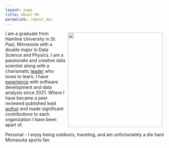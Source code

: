 ```yaml
---
layout: page
title: About Me
permalink: /about_me/
---
```


<img src="/Electron-Microscope-169.png" width="300" align="right" style="padding:5px"/>

I am a graduate from Hamline University in St. Paul, Minnesota with a double major in Data Science and Physics. I am a passionate and creative data scientist along with a charismatic [leader](https://zgriebel.github.io/Awards_and_Achievements/) who loves to learn. I have [experience](https://zgriebel.github.io/Experience/) with software development and data analysis since 2021. Where I have became a peer reviewed published lead [author](https://www.tridhascholars.org/pdfs/a-pilot-study-for-at-home-measurement-of-grip-strength-via-telemedicine-JOCCR-6-S11-1063.pdf) and made significant contributions to each organization I have been apart of.

Personal - I enjoy being outdoors, traveling, and am unfortunately a die hard Minnesota sports fan.
